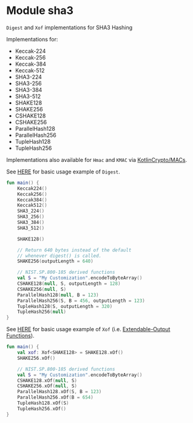 # Module sha3

`Digest` and `Xof` implementations for SHA3 Hashing

Implementations for:
 - Keccak-224
 - Keccak-256
 - Keccak-384
 - Keccak-512
 - SHA3-224
 - SHA3-256
 - SHA3-384
 - SHA3-512
 - SHAKE128
 - SHAKE256
 - CSHAKE128
 - CSHAKE256
 - ParallelHash128
 - ParallelHash256
 - TupleHash128
 - TupleHash256

Implementations also available for `Hmac` and `KMAC` via [KotlinCrypto/MACs][url-macs].

See [HERE][url-digest-usage] for basic usage example of `Digest`.

```kotlin
fun main() {
    Keccak224()
    Keccak256()
    Keccak384()
    Keccak512()
    SHA3_224()
    SHA3_256()
    SHA3_384()
    SHA3_512()

    SHAKE128()

    // Return 640 bytes instead of the default
    // whenever digest() is called.
    SHAKE256(outputLength = 640)

    // NIST.SP.800-185 derived functions
    val S = "My Customization".encodeToByteArray()
    CSHAKE128(null, S, outputLength = 128)
    CSHAKE256(null, S)
    ParallelHash128(null, B = 123)
    ParallelHash256(S, B = 456, outputLength = 123)
    TupleHash128(S, outputLength = 320)
    TupleHash256(null)
}
```

See [HERE][url-xof-usage] for basic usage example of `Xof` (i.e. [Extendable-Output Functions][url-pub-xof]).

```kotlin
fun main() {
    val xof: Xof<SHAKE128> = SHAKE128.xOf()
    SHAKE256.xOf()

    // NIST.SP.800-185 derived functions
    val S = "My Customization".encodeToByteArray()
    CSHAKE128.xOf(null, S)
    CSHAKE256.xOf(null, S)
    ParallelHash128.xOf(S, B = 123)
    ParallelHash256.xOf(B = 654)
    TupleHash128.xOf(S)
    TupleHash256.xOf()
}
```

[url-digest-usage]: https://core.kotlincrypto.org/library/digest/index.html
[url-xof-usage]: https://core.kotlincrypto.org/library/xof/index.html
[url-macs]: https://github.com/KotlinCrypto/MACs
[url-pub-xof]: https://nvlpubs.nist.gov/nistpubs/FIPS/NIST.FIPS.202.pdf
